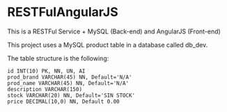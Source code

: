 RESTFulAngularJS
================

This is a RESTFul Service + MySQL (Back-end) and AngularJS (Front-end)


This project uses a MySQL product table in a database called db_dev.

The table structure is the following:

`````mysql
id INT(10) PK, NN, UN, AI
prod_brand VARCHAR(45) NN, Default='N/A'
prod_name VARCHAR(45) NN, Default='N/A'
description VARCHAR(150) 
stock VARCHAR(20) NN, Default='SIN STOCK'
price DECIMAL(10,0) NN, Default 0.00
`````
